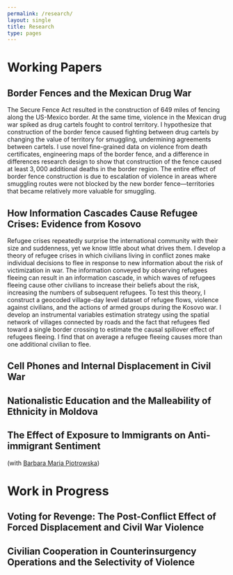 ```yaml
---
permalink: /research/
layout: single
title: Research
type: pages
---
```


# Working Papers

## Border Fences and the Mexican Drug War
The Secure Fence Act resulted in the construction of 649 miles of fencing along the US-Mexico border. At the same time, violence in the Mexican drug war spiked as drug cartels fought to control territory. I hypothesize that construction of the border fence caused fighting between drug cartels by changing the value of territory for smuggling, undermining agreements between cartels. I use novel fine-grained data on violence from death certificates, engineering maps of the border fence, and a difference in differences research design to show that construction of the fence caused at least $3,000$ additional deaths in the border region. The entire effect of border fence construction is due to escalation of violence in areas where smuggling routes were not blocked by the new border fence—territories that became relatively more valuable for smuggling.

## How Information Cascades Cause Refugee Crises: Evidence from Kosovo
Refugee crises repeatedly surprise the international community with their size and suddenness, yet we know little about what drives them. I develop a theory of refugee crises in which civilians living in conflict zones make individual decisions to flee in response to new information about the risk of victimization in war. The information conveyed by observing refugees fleeing can result in an information cascade, in which waves of refugees fleeing cause other civilians to increase their beliefs about the risk, increasing the numbers of subsequent refugees. To test this theory, I construct a geocoded village-day level dataset of refugee flows, violence against civilians, and the actions of armed groups during the Kosovo war. I develop an instrumental variables estimation strategy using the spatial network of villages connected by roads and the fact that refugees fled toward a single border crossing to estimate the causal spillover effect of refugees fleeing. I find that on average a refugee fleeing causes more than one additional civilian to flee.

## Cell Phones and Internal Displacement in Civil War


## Nationalistic Education and the Malleability of Ethnicity in Moldova

## The Effect of Exposure to Immigrants on Anti-immigrant Sentiment 
(with [Barbara Maria Piotrowska](https://sites.google.com/site/bmapiotrowska/))


# Work in Progress
## Voting for Revenge: The Post-Conflict Effect of Forced Displacement and Civil War Violence

## Civilian Cooperation in Counterinsurgency Operations and the Selectivity of Violence
